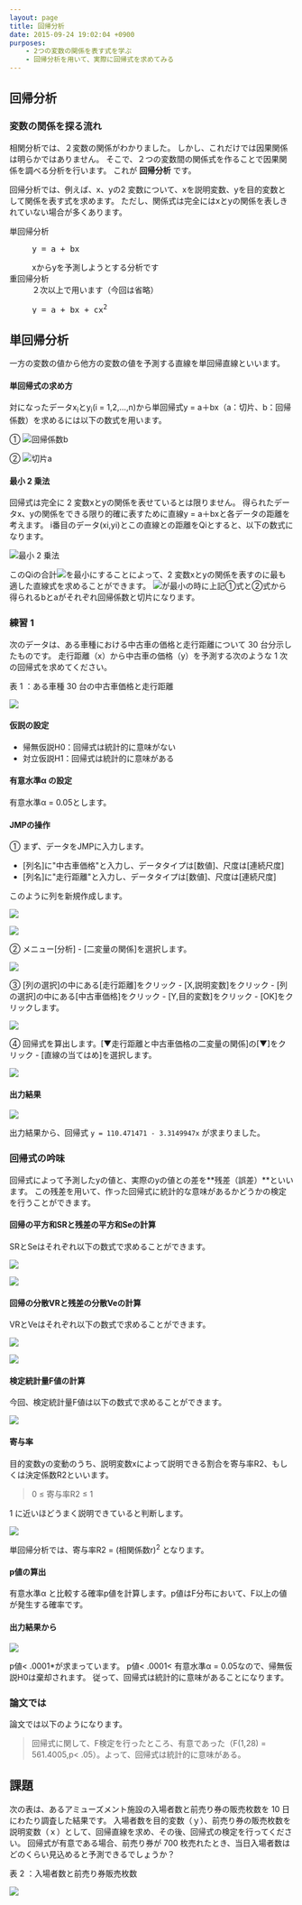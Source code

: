 ```yaml
---
layout: page
title: 回帰分析
date: 2015-09-24 19:02:04 +0900
purposes:
    - 2つの変数の関係を表す式を学ぶ
    - 回帰分析を用いて、実際に回帰式を求めてみる
---
```



回帰分析
--------

### 変数の関係を探る流れ

相関分析では、２変数の関係がわかりました。
しかし、これだけでは因果関係は明らかではありません。
そこで、２つの変数間の関係式を作ることで因果関係を調べる分析を行います。
これが **回帰分析** です。

回帰分析では、例えば、x、yの2 変数について、xを説明変数、yを目的変数として関係を表す式を求めます。
ただし、関係式は完全にはxとyの関係を表しきれていない場合が多くあります。

<dl>
<dt>単回帰分析</dt>
<dd><pre>y = a + bx</pre>xからyを予測しようとする分析です</dd>
<dt>重回帰分析</dt>
<dd>２次以上で用います（今回は省略）<pre>y = a + bx + cx<sup>2</sup></pre></dd>
</dl>


単回帰分析
----------

一方の変数の値から他方の変数の値を予測する直線を単回帰直線といいます。

#### 単回帰式の求め方

対になったデータx<sub>i</sub>とy<sub>i</sub>(i = 1,2,…,n)から単回帰式y = a＋bx（a：切片、b：回帰係数）を求めるには以下の数式を用います。

&#9312; ![回帰係数b](./pic/07_02b.png)

&#9313; ![切片a](./pic/07_03a.png)

#### 最小 2 乗法

回帰式は完全に 2 変数xとyの関係を表せているとは限りません。
得られたデータx、yの関係をできる限り的確に表すために直線y = a＋bxと各データの距離を考えます。
i番目のデータ(xi,yi)とこの直線との距離をQiとすると、以下の数式になります。

![最小 2 乗法](./pic/07_04q.png)

このQiの合計![](./pic/07_05q.png)を最小にすることによって、2 変数xとyの関係を表すのに最も適した直線式を求めることができます。
![](./pic/07_05q.png)が最小の時に上記①式と②式から得られるbとaがそれぞれ回帰係数と切片になります。


### 練習 1

次のデータは、ある車種における中古車の価格と走行距離について 30 台分示したものです。
走行距離（x）から中古車の価格（y）を予測する次のような 1 次の回帰式を求めてください。

表 1 ：ある車種 30 台の中古車価格と走行距離

![](./pic/07_06exQ.png)

#### 仮説の設定

* 帰無仮説H0：回帰式は統計的に意味がない
* 対立仮説H1：回帰式は統計的に意味がある

#### 有意水準&alpha; の設定

有意水準&alpha; = 0.05とします。

#### JMPの操作

&#9312; まず、データをJMPに入力します。

- [列名]に"中古車価格"と入力し、データタイプは[数値]、尺度は[連続尺度]
- [列名]に"走行距離"と入力し、データタイプは[数値]、尺度は[連続尺度]

このように列を新規作成します。

![](./pic/07_07newline.png)

![](./pic/07_08input.png)

&#9313; メニュー[分析] - [二変量の関係]を選択します。

![](./pic/07_09analysis.png)

&#9314; [列の選択]の中にある[走行距離]をクリック - [X,説明変数]をクリック - [列の選択]の中にある[中古車価格]をクリック - [Y,目的変数]をクリック - [OK]をクリックします。

![](./pic/07_10analysis.png)

&#9315; 回帰式を算出します。[▼走行距離と中古車価格の二変量の関係]の[▼]をクリック - [直線の当てはめ]を選択します。

![](./pic/07_11analysis.png)

#### 出力結果

![](./pic/07_12analysis.png)

出力結果から、回帰式 `y = 110.471471 - 3.3149947x` が求まりました。

### 回帰式の吟味

回帰式によって予測したyの値と、実際のyの値との差を**残差（誤差）**といいます。
この残差を用いて、作った回帰式に統計的な意味があるかどうかの検定を行うことができます。

#### 回帰の平方和SRと残差の平方和Seの計算

SRとSeはそれぞれ以下の数式で求めることができます。

![](./pic/07_13sr.png)

![](./pic/07_14se.png)

#### 回帰の分散VRと残差の分散Veの計算

VRとVeはそれぞれ以下の数式で求めることができます。

![](./pic/07_15vr.png)

![](./pic/07_16ve.png)

#### 検定統計量F値の計算

今回、検定統計量F値は以下の数式で求めることができます。

![](./pic/07_17f.png)

#### 寄与率

目的変数yの変動のうち、説明変数xによって説明できる割合を寄与率R2、もしくは決定係数R2といいます。

>   0 &le; 寄与率R2 &le; 1

1 に近いほどうまく説明できていると判断します。

![](./pic/07_18r.png)

単回帰分析では、寄与率R2 = (相関係数r)<sup>2</sup> となります。

#### p値の算出

有意水準&alpha; と比較する確率p値を計算します。p値はF分布において、F以上の値が発生する確率です。

#### 出力結果から

![](./pic/07_19analysis.png)

p値&lt; .0001*が求まっています。
p値&lt; .0001&lt; 有意水準&alpha; = 0.05なので、帰無仮説H0は棄却されます。
従って、回帰式は統計的に意味があることになります。

### 論文では

論文では以下のようになります。

> 回帰式に関して、F検定を行ったところ、有意であった（F(1,28) = 561.4005,p&lt; .05）。よって、回帰式は統計的に意味がある。


課題
----

次の表は、あるアミューズメント施設の入場者数と前売り券の販売枚数を 10 日にわたり調査した結果です。
入場者数を目的変数（ｙ）、前売り券の販売枚数を説明変数（ｘ）として、回帰直線を求め、その後、回帰式の検定を行ってください。
回帰式が有意である場合、前売り券が 700 枚売れたとき、当日入場者数はどのくらい見込めると予測できるでしょうか？

表 2 ：入場者数と前売り券販売枚数

![](./pic/07_20Q.png)
